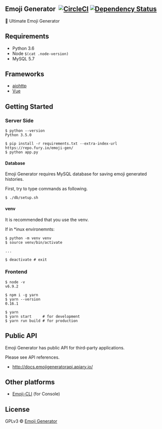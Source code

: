 ## Emoji Generator &nbsp;[![CircleCI](https://circleci.com/gh/emoji-gen/Emoji-Web/tree/master.svg?style=shield)](https://circleci.com/gh/emoji-gen/Emoji-Web/tree/master) [![Dependency Status](https://gemnasium.com/badges/github.com/emoji-gen/Emoji-Web.svg)](https://gemnasium.com/github.com/emoji-gen/Emoji-Web)

:tada: Ultimate Emoji Generator

## Requirements

  - Python 3.6
  - Node `$(cat .node-version)`
  - MySQL 5.7

## Frameworks

- [aiohttp](https://github.com/aio-libs/aiohttp)
- [Vue](https://vuejs.org/)

## Getting Started
### Server Side

```
$ python --version
Python 3.5.0

$ pip install -r requirements.txt --extra-index-url https://repo.fury.io/emoji-gen/
$ python app.py
```

#### Database
Emoji Generator requires MySQL database for saving emoji generated histories.

First, try to type commands as following.

```
$ ./db/setup.sh
```


#### venv

It is recommended that you use the venv.

If in *inux environemnts:

```
$ python -m venv venv
$ source venv/bin/activate

...

$ deactivate # exit
```

### Frontend

```
$ node -v
v6.9.2

$ npm i -g yarn
$ yarn --version
0.16.1

$ yarn
$ yarn start     # for development
$ yarn run build # for production
```

## Public API
Emoji Generator has public API for third-party applications.

Please see API references.

- http://docs.emojigeneratorapi.apiary.io/

## Other platforms

- [Emoji-CLI](https://github.com/emoji-gen/Emoji-CLI) (for Console)

## License
GPLv3 &copy; [Emoji Generator](https://emoji.pine.moe/)

